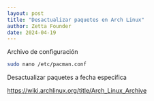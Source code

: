 ```yaml
---
layout: post
title: "Desactualizar paquetes en Arch Linux"
author: Zetta Founder
date: 2024-04-19
---
```


Archivo de configuración

```bash
sudo nano /etc/pacman.conf
```

Desactualizar paquetes a fecha especifica

https://wiki.archlinux.org/title/Arch_Linux_Archive